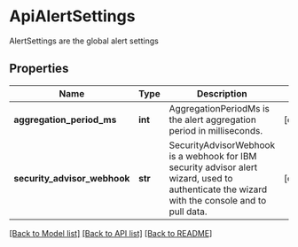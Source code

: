 # ApiAlertSettings

AlertSettings are the global alert settings

## Properties
Name | Type | Description | Notes
------------ | ------------- | ------------- | -------------
**aggregation_period_ms** | **int** | AggregationPeriodMs is the alert aggregation period in milliseconds.  | [optional] 
**security_advisor_webhook** | **str** | SecurityAdvisorWebhook is a webhook for IBM security advisor alert wizard, used to authenticate the wizard with the console and to pull data.  | [optional] 

[[Back to Model list]](../README.md#documentation-for-models) [[Back to API list]](../README.md#documentation-for-api-endpoints) [[Back to README]](../README.md)


